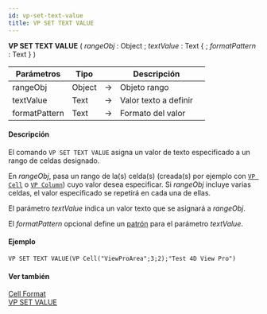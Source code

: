 ```yaml
---
id: vp-set-text-value
title: VP SET TEXT VALUE
---
```


<!-- REF #_method_.VP SET TEXT VALUE.Syntax -->

**VP SET TEXT VALUE** ( _rangeObj_ : Object ; _textValue_ : Text { ; _formatPattern_ : Text }  ) <!-- END REF -->

<!-- REF #_method_.VP SET TEXT VALUE.Params -->

| Parámetros    | Tipo   |    | Descripción           |                  |
| ------------- | ------ | -- | --------------------- | ---------------- |
| rangeObj      | Object | -> | Objeto rango          |                  |
| textValue     | Text   | -> | Valor texto a definir |                  |
| formatPattern | Text   | -> | Formato del valor     | <!-- END REF --> |

#### Descripción

El comando `VP SET TEXT VALUE` <!-- REF #_method_.VP SET TEXT VALUE.Summary -->asigna un valor de texto especificado a un rango de celdas designado<!-- END REF -->.

En _rangeObj_, pasa un rango de la(s) celda(s) (creada(s) por ejemplo con [`VP Cell`](vp-cell.md) o [`VP Column`](vp-column.md)) cuyo valor desea especificar. Si _rangeObj_ incluye varias celdas, el valor especificado se repetirá en cada una de ellas.

El parámetro _textValue_ indica un valor texto que se asignará a _rangeObj_.

El _formatPattern_ opcional define un [patrón](../configuring.md#cell-format) para el parámetro _textValue_.

#### Ejemplo

```4d
VP SET TEXT VALUE(VP Cell("ViewProArea";3;2);"Test 4D View Pro")
```

#### Ver también

[Cell Format](../configuring.md#cell-format)<br/>
[VP SET VALUE](vp-set-value.md)
